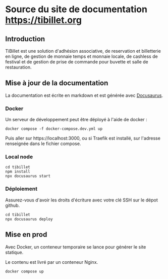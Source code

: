 # Source du site de documentation https://tibillet.org

## Introduction

TiBillet est une solution d'adhésion associative, de reservation et billetterie en ligne, de gestion de monnaie temps et
monnaie locale, de cashless de festival et de gestion de prise de commande pour buvette et salle de restauration.

## Mise à jour de la documentation

La documentation est écrite en markdown et est générée avec [Docusaurus](https://docusaurus.io/).

### Docker 

Un serveur de développement peut être déployé à l'aide de docker : 
```shell
docker compose -f docker-compose.dev.yml up
```

Puis aller sur https://localhost:3000, ou si Traefik est installé, sur l'adresse renseignée dans le fichier compose.

### Local node

```shell
cd tibillet
npm install
npx docusaurus start
```


###  Déploiement

Assurez-vous d'avoir les droits d'écriture avec votre clé SSH sur le dépot github.

```shell
cd tibillet
npx docusaurus deploy
```


## Mise en prod

Avec Docker, un conteneur temporaire se lance pour générer le site statique.

Le contenu est livré par un conteneur Nginx.

```shell
docker compose up
```
